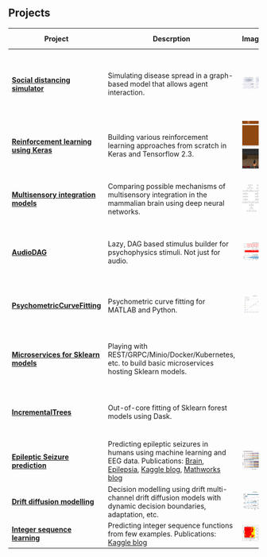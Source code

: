## Projects

|Project | Descrption | Images | Status | Code status |
|--|--|--|--|--|
|**[Social distancing simulator](https://github.com/garethjns/social-distancing-sim)**|Simulating disease spread in a graph-based model that allows agent interaction.|![example](https://github.com/garethjns/garethjns/blob/master/images/masking_agent_example_joined.gif)|Active| &nbsp; &nbsp; &nbsp; &nbsp; &nbsp; &nbsp; &nbsp; &nbsp; &nbsp; &nbsp; &nbsp; &nbsp; &nbsp; [![Reliability Rating](https://sonarcloud.io/api/project_badges/measure?project=garethjns_social-distancing-sim&metric=reliability_rating)](https://sonarcloud.io/dashboard?id=garethjns_social-distancing-sim) [![Technical Debt](https://sonarcloud.io/api/project_badges/measure?project=garethjns_social-distancing-sim&metric=sqale_index)](https://sonarcloud.io/dashboard?id=garethjns_social-distancing-sim) [![Lines of Code](https://sonarcloud.io/api/project_badges/measure?project=garethjns_social-distancing-sim&metric=ncloc)](https://sonarcloud.io/dashboard?id=garethjns_social-distancing-sim)| 
|**[Reinforcement learning using Keras](https://github.com/garethjns/reinforcement-learning-keras)**|Building various reinforcement learning approaches from scratch in Keras and Tensorflow 2.3.|![example](https://github.com/garethjns/garethjns/blob/master/images/DQNAgentPong.gif)![example](https://github.com/garethjns/garethjns/blob/master/images/DQNAgentDoom.gif)|Active| [![Reliability Rating](https://sonarcloud.io/api/project_badges/measure?project=garethjns_reinforcement-learning-keras&metric=reliability_rating)](https://sonarcloud.io/dashboard?id=garethjns_reinforcement-learning-keras) [![Technical Debt](https://sonarcloud.io/api/project_badges/measure?project=garethjns_reinforcement-learning-keras&metric=sqale_index)](https://sonarcloud.io/dashboard?id=garethjns_reinforcement-learning-keras) [![Lines of Code](https://sonarcloud.io/api/project_badges/measure?project=garethjns_reinforcement-learning-keras&metric=ncloc)](https://sonarcloud.io/dashboard?id=garethjns_reinforcement-learning-keras)|
|**[Multisensory integration models](https://github.com/garethjns/MSIModels)**|Comparing possible mechanisms of multisensory integration in the mammalian brain using deep neural networks.|![example](https://github.com/garethjns/garethjns/blob/master/images/mod_late.png)|Backburner| [![Reliability Rating](https://sonarcloud.io/api/project_badges/measure?project=garethjns_MSIModels&metric=reliability_rating)](https://sonarcloud.io/dashboard?id=garethjns_MSIModels) [![Technical Debt](https://sonarcloud.io/api/project_badges/measure?project=garethjns_MSIModels&metric=sqale_index)](https://sonarcloud.io/dashboard?id=garethjns_MSIModels) [![Lines of Code](https://sonarcloud.io/api/project_badges/measure?project=garethjns_MSIModels&metric=ncloc)](https://sonarcloud.io/dashboard?id=garethjns_MSIModels)|
|**[AudioDAG](https://github.com/garethjns/AudioDAG)**|Lazy, DAG based stimulus builder for psychophysics stimuli. Not just for audio.|![example](https://github.com/garethjns/garethjns/blob/master/images/example_simple.png)|Backburner| [![Reliability Rating](https://sonarcloud.io/api/project_badges/measure?project=garethjns_AudioDAG&metric=reliability_rating)](https://sonarcloud.io/dashboard?id=garethjns_AudioDAG) [![Technical Debt](https://sonarcloud.io/api/project_badges/measure?project=garethjns_AudioDAG&metric=sqale_index)](https://sonarcloud.io/dashboard?id=garethjns_AudioDAG) [![Lines of Code](https://sonarcloud.io/api/project_badges/measure?project=garethjns_AudioDAG&metric=ncloc)](https://sonarcloud.io/dashboard?id=garethjns_AudioDAG)|
|**[PsychometricCurveFitting](https://github.com/garethjns/PsychometricCurveFitting)**|Psychometric curve fitting for MATLAB and Python.|![example](https://github.com/garethjns/garethjns/blob/master/images/WHObjsm.png)|Backburner| [![Reliability Rating](https://sonarcloud.io/api/project_badges/measure?project=garethjns_PsychometricCurveFitting&metric=reliability_rating)](https://sonarcloud.io/dashboard?id=garethjns_PsychometricCurveFitting) [![Technical Debt](https://sonarcloud.io/api/project_badges/measure?project=garethjns_PsychometricCurveFitting&metric=sqale_index)](https://sonarcloud.io/dashboard?id=garethjns_PsychometricCurveFitting) [![Lines of Code](https://sonarcloud.io/api/project_badges/measure?project=garethjns_PsychometricCurveFitting&metric=ncloc)](https://sonarcloud.io/dashboard?id=garethjns_PsychometricCurveFitting)|
|**[Microservices for Sklearn models](https://github.com/garethjns/sklearn-model-server)**|Playing with REST/GRPC/Minio/Docker/Kubernetes, etc. to build basic microservices hosting Sklearn models.||Backburner| [![Reliability Rating](https://sonarcloud.io/api/project_badges/measure?project=garethjns_sklearn-model-server&metric=reliability_rating)](https://sonarcloud.io/dashboard?id=garethjns_sklearn-model-server) [![Technical Debt](https://sonarcloud.io/api/project_badges/measure?project=garethjns_sklearn-model-server&metric=sqale_index)](https://sonarcloud.io/dashboard?id=garethjns_sklearn-model-server) [![Lines of Code](https://sonarcloud.io/api/project_badges/measure?project=garethjns_sklearn-model-server&metric=ncloc)](https://sonarcloud.io/dashboard?id=garethjns_sklearn-model-server)|
|**[IncrementalTrees](https://github.com/garethjns/IncrementalTrees)**|Out-of-core fitting of Sklearn forest models using Dask.||Inactive| [![Reliability Rating](https://sonarcloud.io/api/project_badges/measure?project=garethjns_IncrementalTrees&metric=reliability_rating)](https://sonarcloud.io/dashboard?id=garethjns_IncrementalTrees) [![Technical Debt](https://sonarcloud.io/api/project_badges/measure?project=garethjns_IncrementalTrees&metric=sqale_index)](https://sonarcloud.io/dashboard?id=garethjns_IncrementalTrees) [![Lines of Code](https://sonarcloud.io/api/project_badges/measure?project=garethjns_IncrementalTrees&metric=ncloc)](https://sonarcloud.io/dashboard?id=garethjns_IncrementalTrees)|
|**[Epileptic Seizure prediction](https://github.com/garethjns/Kaggle-EEG)**|Predicting epileptic seizures in humans using machine learning and EEG data. Publications: [Brain](https://www.sciencedirect.com/science/article/pii/S0959438816300678), [Epilepsia](https://onlinelibrary.wiley.com/doi/abs/10.1111/epi.16418), [Kaggle blog](https://medium.com/kaggle-blog/seizure-prediction-competition-3rd-place-winners-interview-gareth-jones-5982b9e3956c), [Mathworks blog](https://www.mathworks.com/company/newsletters/articles/using-machine-learning-to-predict-epileptic-seizures-from-eeg-data.html)|![example](https://github.com/garethjns/garethjns/blob/master/images/RawData.png)|Completed||
|**[Drift diffusion modelling](https://github.com/garethjns/DriftDiffusion)**|Decision modelling using drift multi-channel drift diffusion models with dynamic decision boundaries, adaptation, etc. |![example](https://github.com/garethjns/garethjns/blob/master/images/DDEx2.png)|Inactive||
|**[Integer sequence learning](https://github.com/garethjns/Kaggle-IntegerSequenceLearning)**|Predicting integer sequence functions from few examples. Publications: [Kaggle blog](https://medium.com/kaggle-blog/integer-sequence-learning-competition-solution-write-up-team-1-618-47d2149473df)|![example](https://github.com/garethjns/garethjns/blob/master/images/ISLfigure2.png)|Completed||
